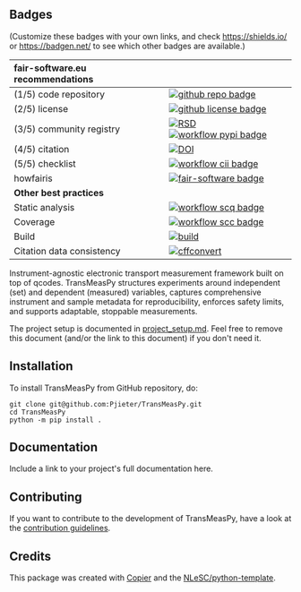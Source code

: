 ## Badges

(Customize these badges with your own links, and check https://shields.io/ or https://badgen.net/ to see which other badges are available.)

| fair-software.eu recommendations | |
| :-- | :--  |
| (1/5) code repository              | [![github repo badge](https://img.shields.io/badge/github-repo-000.svg?logo=github&labelColor=gray&color=blue)](https://github.com/Pjieter/TransMeasPy) |
| (2/5) license                      | [![github license badge](https://img.shields.io/github/license/Pjieter/TransMeasPy)](https://github.com/Pjieter/TransMeasPy) |
| (3/5) community registry           | [![RSD](https://img.shields.io/badge/rsd-TransMeasPy-00a3e3.svg)](https://www.research-software.nl/software/TransMeasPy) [![workflow pypi badge](https://img.shields.io/pypi/v/TransMeasPy.svg?colorB=blue)](https://pypi.python.org/project/TransMeasPy/) |
| (4/5) citation                     | [![DOI](https://zenodo.org/badge/DOI/<replace-with-created-DOI>.svg)](https://doi.org/<replace-with-created-DOI>)|
| (5/5) checklist                    | [![workflow cii badge](https://bestpractices.coreinfrastructure.org/projects/<replace-with-created-project-identifier>/badge)](https://bestpractices.coreinfrastructure.org/projects/<replace-with-created-project-identifier>) |
| howfairis                          | [![fair-software badge](https://img.shields.io/badge/fair--software.eu-%E2%97%8F%20%20%E2%97%8F%20%20%E2%97%8F%20%20%E2%97%8F%20%20%E2%97%8B-yellow)](https://fair-software.eu) |
| **Other best practices**           | &nbsp; |
| Static analysis                    | [![workflow scq badge](https://sonarcloud.io/api/project_badges/measure?project=Pjieter_TransMeasPy&metric=alert_status)](https://sonarcloud.io/dashboard?id=Pjieter_TransMeasPy) |
| Coverage                           | [![workflow scc badge](https://sonarcloud.io/api/project_badges/measure?project=Pjieter_TransMeasPy&metric=coverage)](https://sonarcloud.io/dashboard?id=Pjieter_TransMeasPy) || Documentation                      | [![Documentation Status](https://readthedocs.org/projects/TransMeasPy/badge/?version=latest)](https://TransMeasPy.readthedocs.io/en/latest/?badge=latest) || **GitHub Actions**                 | &nbsp; |
| Build                              | [![build](https://github.com/Pjieter/TransMeasPy/actions/workflows/build.yml/badge.svg)](https://github.com/Pjieter/TransMeasPy/actions/workflows/build.yml) |
| Citation data consistency          | [![cffconvert](https://github.com/Pjieter/TransMeasPy/actions/workflows/cffconvert.yml/badge.svg)](https://github.com/Pjieter/TransMeasPy/actions/workflows/cffconvert.yml) || SonarCloud                         | [![sonarcloud](https://github.com/Pjieter/TransMeasPy/actions/workflows/sonarcloud.yml/badge.svg)](https://github.com/Pjieter/TransMeasPy/actions/workflows/sonarcloud.yml) || Link checker              | [![link-check](https://github.com/Pjieter/TransMeasPy/actions/workflows/link-check.yml/badge.svg)](https://github.com/Pjieter/TransMeasPy/actions/workflows/link-check.yml) |## How to use TransMeasPy

Instrument-agnostic electronic transport measurement framework built on top of qcodes. TransMeasPy structures experiments around independent (set) and dependent (measured) variables, captures comprehensive instrument and sample metadata for reproducibility, enforces safety limits, and supports adaptable, stoppable measurements.

The project setup is documented in [project_setup.md](project_setup.md). Feel free to remove this document (and/or the link to this document) if you don't need it.

## Installation

To install TransMeasPy from GitHub repository, do:

```console
git clone git@github.com:Pjieter/TransMeasPy.git
cd TransMeasPy
python -m pip install .
```

## Documentation

Include a link to your project's full documentation here.

## Contributing

If you want to contribute to the development of TransMeasPy,
have a look at the [contribution guidelines](CONTRIBUTING.md).

## Credits

This package was created with [Copier](https://github.com/copier-org/copier) and the [NLeSC/python-template](https://github.com/NLeSC/python-template).
